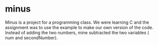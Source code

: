 # minus

Minus is a project for a programming class. We were learning C and the assignment was to use the example to make our own version of the code. Instead of adding the two numbers, mine subtracted the two variables ( num and secondNumber). 
